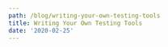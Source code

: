 ```yaml
---
path: /blog/writing-your-own-testing-tools
title: Writing Your Own Testing Tools
date: '2020-02-25'
---
```

